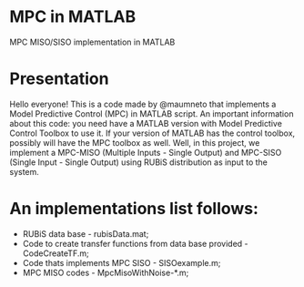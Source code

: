 # MPC in MATLAB
MPC MISO/SISO implementation in MATLAB

# Presentation
Hello everyone! 
This is a code made by @maumneto that implements a Model Predictive Control (MPC) in MATLAB script.
An important information about this code: you need have a MATLAB version with Model Predictive Control Toolbox to use it. If your version of MATLAB has the control toolbox, possibly will have the MPC toolbox as well.
Well, in this project, we implement a MPC-MISO (Multiple Inputs - Single Output) and MPC-SISO (Single Input - Single Output) using RUBiS distribution as input to the system. 

# An implementations list follows:
- RUBiS data base - rubisData.mat;
- Code to create transfer functions from data base provided - CodeCreateTF.m;
- Code thats implements MPC SISO - SISOexample.m;
- MPC MISO codes - MpcMisoWithNoise-*.m;
